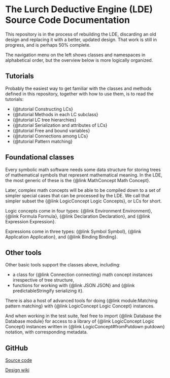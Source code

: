  
# The Lurch Deductive Engine (LDE) Source Code Documentation

This repository is in the process of rebuilding the LDE, discarding an old
design and replacing it with a better, updated design.  That work is still in
progress, and is perhaps 50% complete.

The navigation menu on the left shows classes and namespaces in alphabetical
order, but the overview below is more logically organized.

## Tutorials

Probably the easiest way to get familiar with the classes and methods defined
in this repository, together with how to use them, is to read the tutorials:

 * {@tutorial Constructing LCs}
 * {@tutorial Methods in each LC subclass}
 * {@tutorial LC tree hierarchies}
 * {@tutorial Serialization and attributes of LCs}
 * {@tutorial Free and bound variables}
 * {@tutorial Connections among LCs}
 * {@tutorial Pattern matching}

## Foundational classes

Every symbolic math software needs some data structure for storing trees of
mathematical symbols that represent mathematical meaning.  In the LDE, the
most generic of these is the {@link MathConcept Math Concept}.

Later, complex math concepts will be able to be compiled down to a set of
simpler special cases that can be processed by the LDE.  We call that simpler
subset the {@link LogicConcept Logic Concepts}, or LCs for short.

Logic concepts come in four types: {@link Environment Environment},
{@link Formula Formula}, {@link Declaration Declaration}, and
{@link Expression Expression}.

Expressions come in three types: {@link Symbol Symbol},
{@link Application Application}, and {@link Binding Binding}.

## Other tools

Other basic tools support the classes above, including:

 * a class for {@link Connection connecting} math concept instances irrespective of
   tree structure,
 * functions for working with {@link JSON JSON} and
   {@link predictableStringify serializing it}.

There is also a host of advanced tools for doing {@link module:Matching pattern
matching} with {@link LogicConcept Logic Concept} instances.

And when working in the test suite, feel free to import
{@link Database the Database module} for access to a library of
{@link LogicConcept Logic Concept} instances written in
{@link LogicConcept#fromPutdown putdown} notation, with
corresponding metadata.

## GitHub

[Source code](http://github.com/lurchmath/lde)

[Design wiki](http://github.com/lurchmath/lde/wiki)
